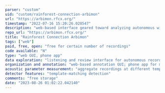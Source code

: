 ```yaml
---
parser: "custom"
uid: "custom/rainforest-connection-arbimon"
url: "https://arbimon.rfcx.org/"
timestamp: "2022-07-16 15:20:26.028547"
description: "web-based interface geared toward analyzing autonomous wildlife survey data"
repo_url: "https://arbimon.rfcx.org/"
title: "Rainforest Connection Arbimon"
tags: ["web"]
paid, free, open: "free for certain number of recordings"
code available: "N"
type: "web GUI, phone app"
data exploration: "listening and review interface for autonomous recordings; create listening playlists"
organization and annotation: "web-based annotation GUI; phone app for managing recorder deployment; web uploader that supports many common recorder timestamp formats"
acoustic parameter measurement: "aggregate recordings at different temporal and spatial scales"
detector features: "template-matching detection"
comments: "free storage"
date: "2023-08-26 01:02:22.042140"
---
```

